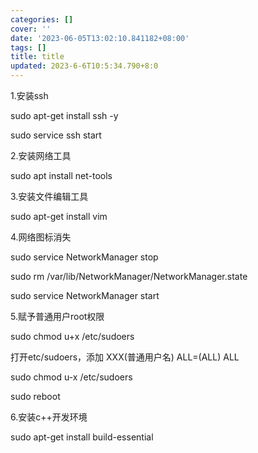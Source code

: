```yaml
---
categories: []
cover: ''
date: '2023-06-05T13:02:10.841182+08:00'
tags: []
title: title
updated: 2023-6-6T10:5:34.790+8:0
---
```

1.安装ssh

sudo apt-get install ssh -y

sudo service ssh start

2.安装网络工具

sudo apt install net-tools 

3.安装文件编辑工具

sudo apt-get install vim

4.网络图标消失

sudo service NetworkManager stop

sudo rm /var/lib/NetworkManager/NetworkManager.state

sudo service  NetworkManager start

5.赋予普通用户root权限

sudo chmod u+x /etc/sudoers

打开etc/sudoers，添加 XXX(普通用户名) ALL=(ALL)    ALL

sudo chmod u-x /etc/sudoers

sudo reboot

6.安装c++开发环境

sudo apt-get install build-essential
